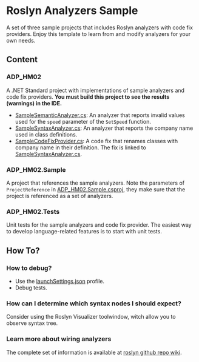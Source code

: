 # Roslyn Analyzers Sample

A set of three sample projects that includes Roslyn analyzers with code fix providers. Enjoy this template to learn from and modify analyzers for your own needs.

## Content
### ADP_HM02
A .NET Standard project with implementations of sample analyzers and code fix providers.
**You must build this project to see the results (warnings) in the IDE.**

- [SampleSemanticAnalyzer.cs](SampleSemanticAnalyzer.cs): An analyzer that reports invalid values used for the `speed` parameter of the `SetSpeed` function.
- [SampleSyntaxAnalyzer.cs](SampleSyntaxAnalyzer.cs): An analyzer that reports the company name used in class definitions.
- [SampleCodeFixProvider.cs](SampleCodeFixProvider.cs): A code fix that renames classes with company name in their definition. The fix is linked to [SampleSyntaxAnalyzer.cs](SampleSyntaxAnalyzer.cs).

### ADP_HM02.Sample
A project that references the sample analyzers. Note the parameters of `ProjectReference` in [ADP_HM02.Sample.csproj](../ADP_HM02.Sample/ADP_HM02.Sample.csproj), they make sure that the project is referenced as a set of analyzers. 

### ADP_HM02.Tests
Unit tests for the sample analyzers and code fix provider. The easiest way to develop language-related features is to start with unit tests.

## How To?
### How to debug?
- Use the [launchSettings.json](Properties/launchSettings.json) profile.
- Debug tests.

### How can I determine which syntax nodes I should expect?
Consider using the Roslyn Visualizer toolwindow, witch allow you to observe syntax tree.

### Learn more about wiring analyzers
The complete set of information is available at [roslyn github repo wiki](https://github.com/dotnet/roslyn/blob/main/docs/wiki/README.md).